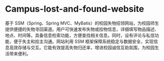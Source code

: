 # Campus-lost-and-found-website
基于 SSM（Spring、Spring MVC、MyBatis）的校园失物招领网站，为校园师生提供便捷的失物寻回渠道。用户可快速发布失物或拾物信息，详细填写物品描述、地点、时间等。具备信息检索功能，方便查找相关信息。同时，设有评论与私信功能，便于失主和拾主沟通。网站利用 SSM 框架保障系统稳定与数据安全，实现信息高效存储与交互。它能有效提高失物归还率，增进校园诚信互助氛围，为校园生活带来便利。 
